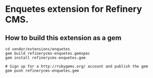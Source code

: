 # Enquetes extension for Refinery CMS.

## How to build this extension as a gem

    cd vendor/extensions/enquetes
    gem build refinerycms-enquetes.gemspec
    gem install refinerycms-enquetes.gem

    # Sign up for a http://rubygems.org/ account and publish the gem
    gem push refinerycms-enquetes.gem